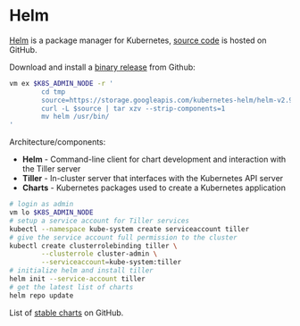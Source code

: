 # Helm

[Helm][01] is a package manager for Kubernetes, [source code][02] is hosted on GitHub.

Download and install a [binary release][03] from Github:

```bash
vm ex $K8S_ADMIN_NODE -r '
        cd tmp
        source=https://storage.googleapis.com/kubernetes-helm/helm-v2.9.1-linux-amd64.tar.gz
        curl -L $source | tar xzv --strip-components=1
        mv helm /usr/bin/
'
```

Architecture/components:

* **Helm** - Command-line client for chart development and interaction with the Tiller server
* **Tiller** - In-cluster server that interfaces with the Kubernetes API server
* **Charts** - Kubernetes packages used to create a Kubernetes application

```bash
# login as admin
vm lo $K8S_ADMIN_NODE
# setup a service account for Tiller services
kubectl --namespace kube-system create serviceaccount tiller
# give the service account full permission to the cluster
kubectl create clusterrolebinding tiller \
        --clusterrole cluster-admin \
        --serviceaccount=kube-system:tiller
# initialize helm and install tiller
helm init --service-account tiller
# get the latest list of charts
helm repo update

```

List of [stable charts][05] on GitHub.



[01]: https://helm.sh "home page"
[02]: https://github.com/helm/helm "source code repository"
[03]: https://github.com/helm/helm/releases "binary releases"
[04]: https://zero-to-jupyterhub.readthedocs.io/en/latest/setup-jupyterhub.html#setup-jupyterhub "JupyterHub on Kubernetes"
[05]: https://github.com/helm/charts/tree/master/stable "stable charts on GitHub"
